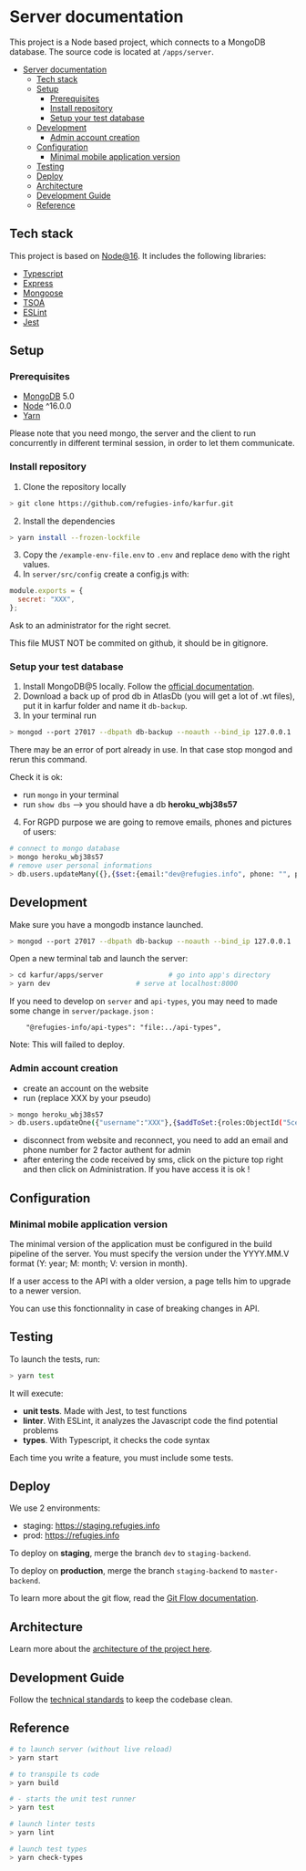 # Server documentation

This project is a Node based project, which connects to a MongoDB database.
The source code is located at `/apps/server`.

- [Server documentation](#server-documentation)
  - [Tech stack](#tech-stack)
  - [Setup](#setup)
    - [Prerequisites](#prerequisites)
    - [Install repository](#install-repository)
    - [Setup your test database](#setup-your-test-database)
  - [Development](#development)
    - [Admin account creation](#admin-account-creation)
  - [Configuration](#configuration)
    - [Minimal mobile application version](#minimal-mobile-application-version)
  - [Testing](#testing)
  - [Deploy](#deploy)
  - [Architecture](#architecture)
  - [Development Guide](#development-guide)
  - [Reference](#reference)

## Tech stack

This project is based on [Node@16](https://nodejs.org/en/). It includes the following libraries:

- [Typescript](https://www.typescriptlang.org/)
- [Express](https://expressjs.com/)
- [Mongoose](https://mongoosejs.com/)
- [TSOA](https://github.com/lukeautry/tsoa)
- [ESLint](https://eslint.org/)
- [Jest](https://jestjs.io/)

## Setup

### Prerequisites

- [MongoDB](https://treehouse.github.io/installation-guides/mac/mongo-mac.html) 5.0
- [Node](https://nodejs.org/en/download/) ^16.0.0
- [Yarn](https://nodejs.org/en/download/package-manager/)

Please note that you need mongo, the server and the client to run concurrently in different terminal session, in order to let them communicate.

### Install repository

1. Clone the repository locally

```bash
> git clone https://github.com/refugies-info/karfur.git
```

2. Install the dependencies

```bash
> yarn install --frozen-lockfile
```

3. Copy the `/example-env-file.env` to `.env` and replace `demo` with the right values.
4. In `server/src/config` create a config.js with:

```javascript
module.exports = {
  secret: "XXX",
};
```

Ask to an administrator for the right secret.

This file MUST NOT be commited on github, it should be in gitignore.

### Setup your test database

1. Install MongoDB@5 locally. Follow the [official documentation](https://www.mongodb.com/docs/manual/installation/).
2. Download a back up of prod db in AtlasDb (you will get a lot of .wt files), put it in karfur folder and name it `db-backup`.
3. In your terminal run

```bash
> mongod --port 27017 --dbpath db-backup --noauth --bind_ip 127.0.0.1
```

There may be an error of port already in use. In that case stop mongod and rerun this command.

Check it is ok:

- run `mongo` in your terminal
- run `show dbs` --> you should have a db **heroku_wbj38s57**

4. For RGPD purpose we are going to remove emails, phones and pictures of users:

```bash
# connect to mongo database
> mongo heroku_wbj38s57
# remove user personal informations
> db.users.updateMany({},{$set:{email:"dev@refugies.info", phone: "", picture: ""}})
```

## Development

Make sure you have a mongodb instance launched.

```bash
> mongod --port 27017 --dbpath db-backup --noauth --bind_ip 127.0.0.1
```

Open a new terminal tab and launch the server:

```bash
> cd karfur/apps/server                # go into app's directory
> yarn dev                     # serve at localhost:8000
```

If you need to develop on `server` and `api-types`, you may need to made some change in `server/package.json` :

```
    "@refugies-info/api-types": "file:../api-types",
```

Note: This will failed to deploy.

### Admin account creation

- create an account on the website
- run (replace XXX by your pseudo)

```bash
> mongo heroku_wbj38s57
> db.users.updateOne({"username":"XXX"},{$addToSet:{roles:ObjectId("5ce57c969aadae8734c7aee9")}},{upsert:false})
```

- disconnect from website and reconnect, you need to add an email and phone number for 2 factor authent for admin
- after entering the code received by sms, click on the picture top right and then click on Administration. If you have access it is ok !

## Configuration

### Minimal mobile application version

The minimal version of the application must be configured in the build pipeline of the server. You must specify the version under the YYYY.MM.V format (Y: year; M: month; V: version in month).

If a user access to the API with a older version, a page tells him to upgrade to a newer version.

You can use this fonctionnality in case of breaking changes in API.

## Testing

To launch the tests, run:

```bash
> yarn test
```

It will execute:

- **unit tests**. Made with Jest, to test functions
- **linter**. With ESLint, it analyzes the Javascript code the find potential problems
- **types**. With Typescript, it checks the code syntax

Each time you write a feature, you must include some tests.

## Deploy

We use 2 environments:

- staging: https://staging.refugies.info
- prod: https://refugies.info

To deploy on **staging**, merge the branch `dev` to `staging-backend`.

To deploy on **production**, merge the branch `staging-backend` to `master-backend`.

To learn more about the git flow, read the [Git Flow documentation](../README.md#git-flow).

## Architecture

Learn more about the [architecture of the project here](architecture.md).

## Development Guide

Follow the [technical standards](general.md) to keep the codebase clean.

## Reference

```bash
# to launch server (without live reload)
> yarn start

# to transpile ts code
> yarn build

# - starts the unit test runner
> yarn test

# launch linter tests
> yarn lint

# launch test types
> yarn check-types
```

